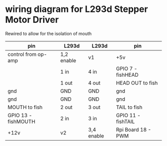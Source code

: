 wiring diagram for L293d Stepper Motor Driver
======

Rewired to allow for the isolation of mouth

| pin | L293d | L293d | pin |
|---|---|---|---|
|  control from op-amp  | 1,2 enable | v1 | +5v |
|   | 1 in | 4 in | GPIO 7 - fishHEAD |
|   | 1 out | 4 out | HEAD OUT to fish |
| gnd | GND | GND | gnd |
| gnd | GND | GND | gnd |
| MOUTH to fish  | 2 out | 3 out | TAIL to fish  |
| GPIO 13 - fishMOUTH | 2 in | 3 in | GPIO 11 - fishTAIL  |
| +12v | v2 | 3,4 enable | Rpi Board 18 - PWM |
